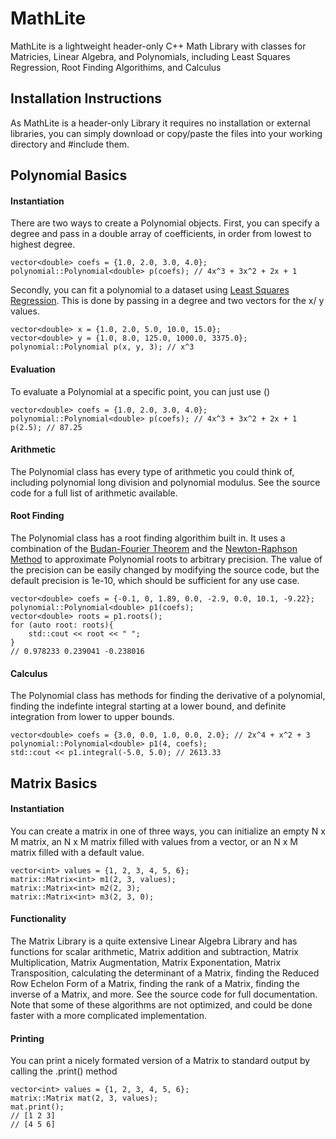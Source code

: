 # MathLite
MathLite is a lightweight header-only C++ Math Library with classes for Matricies, Linear Algebra, and Polynomials, including Least Squares Regression, Root Finding Algorithims, and Calculus

## Installation Instructions
As MathLite is a header-only Library it requires no installation or external libraries, you can simply download or copy/paste the files into your working directory and #include them. 

## Polynomial Basics
#### Instantiation
There are two ways to create a Polynomial objects. First, you can specify a degree and pass in a double array of coefficients, in order from lowest to highest degree.
```
vector<double> coefs = {1.0, 2.0, 3.0, 4.0};
polynomial::Polynomial<double> p(coefs); // 4x^3 + 3x^2 + 2x + 1
```
Secondly, you can fit a polynomial to a dataset using [Least Squares Regression](https://mathworld.wolfram.com/LeastSquaresFittingPolynomial.html). This is done by passing in a degree and two vectors for the x/ y values.
```
vector<double> x = {1.0, 2.0, 5.0, 10.0, 15.0};
vector<double> y = {1.0, 8.0, 125.0, 1000.0, 3375.0};
polynomial::Polynomial p(x, y, 3); // x^3
```
#### Evaluation
To evaluate a Polynomial at a specific point, you can just use ()
```
vector<double> coefs = {1.0, 2.0, 3.0, 4.0};
polynomial::Polynomial<double> p(coefs); // 4x^3 + 3x^2 + 2x + 1
p(2.5); // 87.25
```
#### Arithmetic
The Polynomial class has every type of arithmetic you could think of, including polynomial long division and polynomial modulus. See the source code for a full list of arithmetic available. 
#### Root Finding
The Polynomial class has a root finding algorithim built in. It uses a combination of the [Budan-Fourier Theorem](https://www.tandfonline.com/doi/pdf/10.1080/00029890.1943.11991462?needAccess=true) and the [Newton-Raphson Method](https://web.mit.edu/10.001/Web/Course_Notes/NLAE/node6.html) to approximate Polynomial roots to arbitrary precision. The value of the precision can be easily changed by modifying the source code, but the default precision is 1e-10, which should be sufficient for any use case. 
```
vector<double> coefs = {-0.1, 0, 1.89, 0.0, -2.9, 0.0, 10.1, -9.22};
polynomial::Polynomial<double> p1(coefs);
vector<double> roots = p1.roots();
for (auto root: roots){
    std::cout << root << " ";
}
// 0.978233 0.239041 -0.238016
```
#### Calculus
The Polynomial class has methods for finding the derivative of a polynomial, finding the indefinte integral starting at a lower bound, and definite integration from lower to upper bounds.
```
vector<double> coefs = {3.0, 0.0, 1.0, 0.0, 2.0}; // 2x^4 + x^2 + 3
polynomial::Polynomial<double> p1(4, coefs);
std::cout << p1.integral(-5.0, 5.0); // 2613.33
```
## Matrix Basics
#### Instantiation
You can create a matrix in one of three ways, you can initialize an empty N x M matrix, an N x M matrix filled with values from a vector, or an N x M matrix filled with a default value.
```
vector<int> values = {1, 2, 3, 4, 5, 6};
matrix::Matrix<int> m1(2, 3, values);
matrix::Matrix<int> m2(2, 3);
matrix::Matrix<int> m3(2, 3, 0);
```
#### Functionality
The Matrix Library is a quite extensive Linear Algebra Library and has functions for scalar arithmetic, Matrix addition and subtraction, Matrix Multiplication, Matrix Augmentation, Matrix Exponentation, Matrix Transposition, calculating the determinant of a Matrix, finding the Reduced Row Echelon Form of a Matrix, finding the rank of a Matrix, finding the inverse of a Matrix, and more. See the source code for full documentation. Note that some of these algorithms are not optimized, and could be done faster with a more complicated implementation. 

#### Printing
You can print a nicely formated version of a Matrix to standard output by calling the .print() method
````
vector<int> values = {1, 2, 3, 4, 5, 6};
matrix::Matrix mat(2, 3, values);
mat.print();
// [1 2 3]
// [4 5 6]
````
